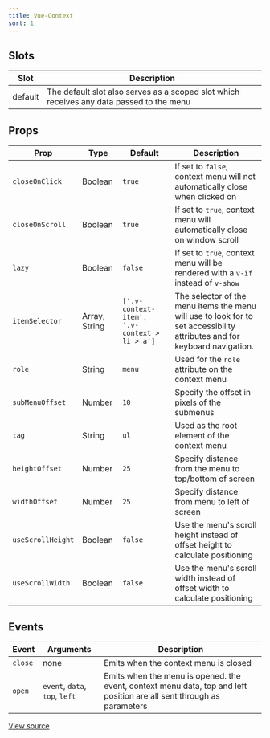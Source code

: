 ```yaml
---
title: Vue-Context
sort: 1
---
```


## Slots

| Slot | Description |
| --- | --- |
| default | The default slot also serves as a scoped slot which receives any data passed to the menu |

## Props

| Prop | Type | Default | Description |
| --- | --- | --- | --- |
| `closeOnClick` | Boolean | `true` | If set to `false`, context menu will not automatically close when clicked on |
| `closeOnScroll` | Boolean | `true` | If set to `true`, context menu will automatically close on window scroll |
| `lazy` | Boolean | `false` | If set to `true`, context menu will be rendered with a `v-if` instead of `v-show` |
| `itemSelector` | Array, String | `['.v-context-item', '.v-context > li > a']` | The selector of the menu items the menu will use to look for to set accessibility attributes and for keyboard navigation. |
| `role` | String | `menu` | Used for the `role` attribute on the context menu |
| `subMenuOffset` | Number | `10` | Specify the offset in pixels of the submenus |
| `tag` | String | `ul` | Used as the root element of the context menu |
| `heightOffset` | Number | `25` | Specify distance from the menu to top/bottom of screen |
| `widthOffset` | Number | `25` | Specify distance from menu to left of screen |
| `useScrollHeight` | Boolean | `false` | Use the menu's scroll height instead of offset height to calculate positioning |
| `useScrollWidth` | Boolean | `false` | Use the menu's scroll width instead of offset width to calculate positioning |

## Events

| Event | Arguments | Description |
| --- | --- | --- |
| `close` | none | Emits when the context menu is closed |
| `open` | `event`, `data`, `top`, `left` | Emits when the menu is opened. the event, context menu data, top and left position are all sent through as parameters |

[View source](https://github.com/rawilk/vue-context/blob/master/src/js/vue-context.vue)
